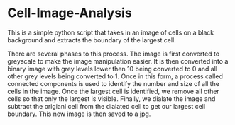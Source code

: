 # Cell-Image-Analysis

This is a simple python script that takes in an image of cells on a black background and extracts the boundary of the largest cell.

There are several phases to this process. The image is first converted to greyscale to make the image manipulation easier. It is then converted into a binary image with grey levels lower then 10 being converted to 0 and all other grey levels being converted to 1. Once in this form, a process called connected components is used to identify the number and size of all the cells in the image. Once the largest cell is identified, we remove all other cells so that only the largest is visible. Finally, we dialate the image and subtract the origianl cell from the dialated cell to get our largest cell boundary. This new image is then saved to a jpg.
